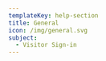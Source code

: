 ```yaml
---
templateKey: help-section
title: General
icon: /img/general.svg
subject:
  - Visitor Sign-in
---
```


